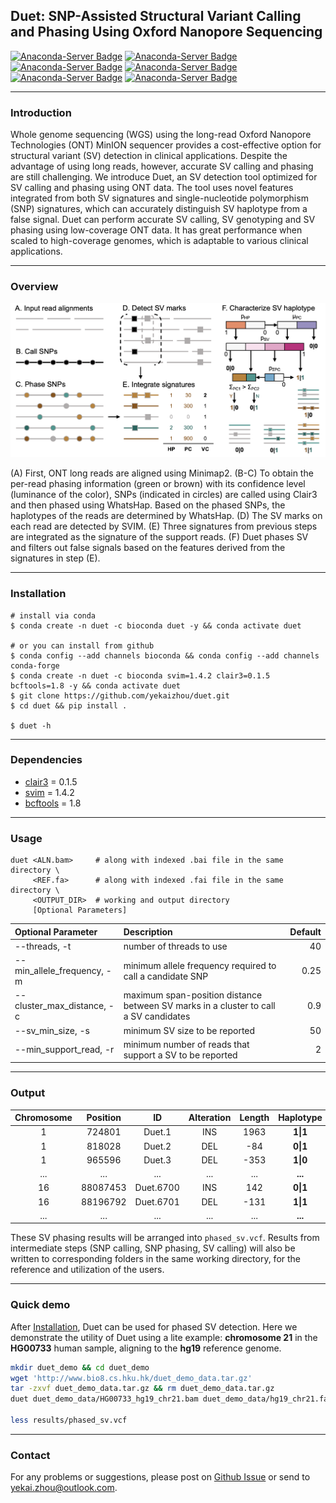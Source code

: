 ## Duet: SNP-Assisted Structural Variant Calling and Phasing Using Oxford Nanopore Sequencing

[![Anaconda-Server Badge](https://anaconda.org/bioconda/duet/badges/version.svg)](https://anaconda.org/bioconda/duet)
[![Anaconda-Server Badge](https://anaconda.org/bioconda/duet/badges/license.svg)](https://anaconda.org/bioconda/duet)
[![Anaconda-Server Badge](https://anaconda.org/bioconda/duet/badges/platforms.svg)](https://anaconda.org/bioconda/duet)
[![Anaconda-Server Badge](https://anaconda.org/bioconda/duet/badges/latest_release_date.svg)](https://anaconda.org/bioconda/duet)
[![Anaconda-Server Badge](https://anaconda.org/bioconda/duet/badges/downloads.svg)](https://anaconda.org/bioconda/duet)
[![Anaconda-Server Badge](https://anaconda.org/bioconda/duet/badges/installer/conda.svg)](https://anaconda.org/bioconda/duet)

---
### Introduction

Whole genome sequencing (WGS) using the long-read Oxford Nanopore Technologies (ONT) MinION sequencer provides a cost-effective option for structural variant (SV) detection in clinical applications. Despite the advantage of using long reads, however, accurate SV calling and phasing are still challenging. We introduce Duet, an SV detection tool optimized for SV calling and phasing using ONT data. The tool uses novel features integrated from both SV signatures and single-nucleotide polymorphism (SNP) signatures, which can accurately distinguish SV haplotype from a false signal. Duet can perform accurate SV calling, SV genotyping and SV phasing using low-coverage ONT data. It has great performance when scaled to high-coverage genomes, which is adaptable to various clinical applications.

---
### Overview

![](docs/overview.png)

(A) First, ONT long reads are aligned using Minimap2. (B-C) To obtain the per-read phasing information (green or brown) with its confidence level (luminance of the color), SNPs (indicated in circles) are called using Clair3 and then phased using WhatsHap. Based on the phased SNPs, the haplotypes of the reads are determined by WhatsHap. (D) The SV marks on each read are detected by SVIM. (E) Three signatures from previous steps are integrated as the signature of the support reads. (F) Duet phases SV and filters out false signals based on the features derived from the signatures in step (E).

---
### Installation

```shell
# install via conda
$ conda create -n duet -c bioconda duet -y && conda activate duet

# or you can install from github
$ conda config --add channels bioconda && conda config --add channels conda-forge
$ conda create -n duet -c bioconda svim=1.4.2 clair3=0.1.5 bcftools=1.8 -y && conda activate duet
$ git clone https://github.com/yekaizhou/duet.git
$ cd duet && pip install .

$ duet -h
```

---
### Dependencies

- [clair3](https://github.com/HKU-BAL/Clair3) = 0.1.5
- [svim](https://github.com/eldariont/svim) = 1.4.2
- [bcftools](https://anaconda.org/bioconda/bcftools) = 1.8

---
### Usage

    duet <ALN.bam>     # along with indexed .bai file in the same directory \
         <REF.fa>      # along with indexed .fai file in the same directory \
         <OUTPUT_DIR>  # working and output directory
         [Optional Parameters]

| Optional Parameter | Description | Default |
| :------------ |:---------------|-------------:|
|--threads, -t|number of threads to use|40|
|--min_allele_frequency, -m|minimum allele frequency required to call a candidate SNP|0.25|
|--cluster_max_distance, -c|maximum span-position distance between SV marks in a cluster to call a SV candidates|0.9|
|--sv_min_size, -s|minimum SV size to be reported|50|
|--min_support_read, -r|minimum number of reads that support a SV to be reported|2|

---
### Output
   
| Chromosome | Position | ID | Alteration | Length | Haplotype | Phase Set |
|:---:|:---:|:---:|:---:|:---:|:---:|:---:|
|1|724801|Duet.1|INS|1963|**1\|1**|639244|
|1|818028|Duet.2|DEL|-84|**0\|1**|639244|
|1|965596|Duet.3|DEL|-353|**1\|0**|639244|
|...|...|...|...|...|**...**|...|
|16|88087453|Duet.6700|INS|142|**0\|1**|85189772|
|16|88196792|Duet.6701|DEL|-131|**1\|1**|85189772|
|...|...|...|...|...|**...**|...|
    
These SV phasing results will be arranged into `phased_sv.vcf`. Results from intermediate steps (SNP calling, SNP phasing, SV calling) will also be written to corresponding folders in the same working directory, for the reference and utilization of the users.

---
### Quick demo

After [Installation](#installation), Duet can be used for phased SV detection. Here we demonstrate the utility of Duet using a lite example: **chromosome 21** in the **HG00733** human sample, aligning to the **hg19** reference genome.

```bash
mkdir duet_demo && cd duet_demo
wget 'http://www.bio8.cs.hku.hk/duet_demo_data.tar.gz'
tar -zxvf duet_demo_data.tar.gz && rm duet_demo_data.tar.gz
duet duet_demo_data/HG00733_hg19_chr21.bam duet_demo_data/hg19_chr21.fa results

less results/phased_sv.vcf
```

---
### Contact

For any problems or suggestions, please post on [Github Issue](https://github.com/yekaizhou/duet/issues) or send to yekai.zhou@outlook.com.
